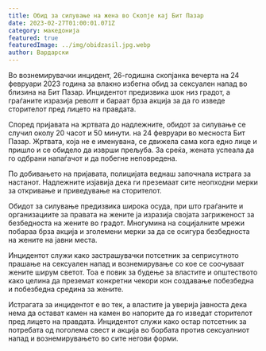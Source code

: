 ```yaml
---
title: Обид за силување на жена во Скопје кај Бит Пазар
date: 2023-02-27T01:00:01.071Z
category: македонија
featured: true
featuredImage: ../img/obidzasil.jpg.webp
author: Вардарски
---
```


Во вознемирувачки инцидент, 26-годишна скопјанка вечерта на 24 февруари 2023 година за влакно избегна обид за сексуален напад во близина на Бит Пазар. Инцидентот предизвика шок низ градот, а граѓаните изразија револт и бараат брза акција за да го изведе сторителот пред лицето на правдата.

Според пријавата на жртвата до надлежните, обидот за силување се случил околу 20 часот и 50 минути. на 24 февруари во месноста Бит Пазар. Жртвата, која не е именувана, се движела сама кога едно лице и пришло и се обидело да изврши прељуба. За среќа, жената успеала да го одбрани напаѓачот и да побегне неповредена.

По добивањето на пријавата, полицијата веднаш започнала истрага за настанот. Надлежните изјавија дека ги преземаат сите неопходни мерки за откривање и приведување на сторителот.

Обидот за силување предизвика широка осуда, при што граѓаните и организациите за правата на жените ја изразија својата загриженост за безбедноста на жените во градот. Многумина на социјалните мрежи побараа брза акција и зголемени мерки за да се осигура безбедноста на жените на јавни места.

Инцидентот служи како застрашувачки потсетник за сеприсутното прашање на сексуален напад и вознемирување со кое се соочуваат жените ширум светот. Тоа е повик за будење за властите и општеството како целина да преземат конкретни чекори кон создавање побезбедна и побезбедна средина за жените.

Истрагата за инцидентот е во тек, а властите ја уверија јавноста дека нема да остават камен на камен во напорите да го изведат сторителот пред лицето на правдата. Инцидентот служи како остар потсетник за потребата од поголема свест и акција во борбата против сексуалниот напад и вознемирувањето во сите негови форми.
